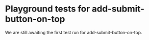 # Playground tests for add-submit-button-on-top
We are still awaiting the first test run for add-submit-button-on-top.
